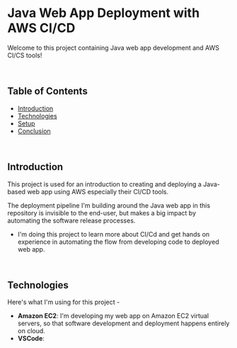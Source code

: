 # Java Web App Deployment with AWS CI/CD

Welcome to this project containing Java web app development and AWS CI/CS tools!

<br>

## Table of Contents
- [Introduction](#introduction)
- [Technologies](#technologies)
- [Setup](#setup)
- [Conclusion](#conclusion)

<br>

## Introduction
This project is used for an introduction to creating and deploying a Java-based web app using AWS especially their CI/CD tools.

The deployment pipeline I'm building around the Java web app in this repository is invisible to the end-user, but makes a big impact by automating the software release processes.

- I'm doing this project to learn more about CI/Cd and get hands on experience in automating the flow from developing code to deployed web app.

<br>

## Technologies
Here's what I'm using for this project -
- **Amazon EC2**: I'm developing my web app on Amazon EC2 virtual servers, so that software development and deployment happens entirely on cloud.
- **VSCode**: 

